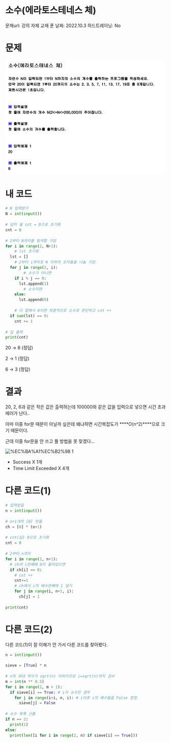 # 소수(에라토스테네스 체)

문제url: 강의 자체 교재
푼 날짜: 2022.10.3
하드트레이닝: No

# 문제

<img src="강의문제Image\소수(에라토스테네스 체).png" alt="소수(에라토스테네스 체) 이미지">

# 내 코드

```python
# N 입력받기
N = int(input()) 

# 답이 될 cnt = 0으로 초기화
cnt = 0

# 2부터 N까지를 탐색할 거임
for i in range(2, N+1):
	# lst 초기화
  lst = []
	# 2부터 i까지로 N 이하의 숫자들을 나눌 거임
  for j in range(2, i):
		# 소수가 아니면
    if i % j == 0:
      lst.append(1)
		# 소수이면
    else:
      lst.append(0)

	# 다 합해서 0이면 최종적으로 소수로 판단하고 cnt ++ 
  if sum(lst) == 0:
    cnt += 1

# 답 출력
print(cnt)
```

20 → 8 (정답)

2 → 1 (정답)

6 → 3 (정답)

# 결과

20, 2, 6과 같은 작은 값은 출력하는데 100000와 같은 값을 입력으로 넣으면 시간 초과 에러가 난다..

아마 이중 for문 때문이 아닐까 싶은데 왜냐하면 시간복잡도가 ****O(n^2)****으로 크기 때문이다.

근데 이중 for문을 안 쓰고 풀 방법을 못 찾겠다…

![%EC%BA%A1%EC%B2%98 1](https://user-images.githubusercontent.com/101965666/193608710-f8fa1fa9-d1f7-41f2-a09b-8a7eecf945ef.png)


- Success X 1개
- Time Limit Exceeded X 4개

# 다른 코드(1)

```python
# 입력받음
n = int(input())

# n+1개의 [0] 만듦
ch = [0] * (n+1)

# cnt(답) 0으로 초기화
cnt = 0

# 2부터 n까지
for i in range(2, n+1):
  # ch의 i번째에 0이 들어있으면
  if ch[i] == 0:
    # cnt ++
    cnt+=1
    # ch에서 i의 배수번째에 1 넣기
    for j in range(i, n+1, i):
      ch[j] = 1

print(cnt)
```

# 다른 코드(2)

다른 코드(1)이 잘 이해가 안 가서 다른 코드를 찾아봤다.

```python
n = int(input())

sieve = [True] * n

# n의 최대 약수가 sqrt(n) 이하이므로 i=sqrt(n)까지 검사
m = int(n ** 0.5)
for i in range(2, m + 1):
  if sieve[i] == True: # i가 소수인 경우
    for j in range(i+i, n, i): # i이후 i의 배수들을 False 판정
      sieve[j] = False

# 소수 목록 산출
if n == 2:
  print(1)
else:
  print(len([i for i in range(2, n) if sieve[i] == True]))
```